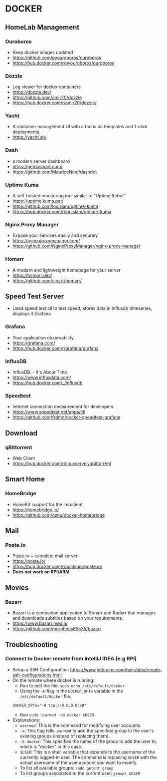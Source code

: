 # DOCKER

## HomeLab Management


### Ouroboros
* Keep docker images updated
* https://github.com/pyouroboros/ouroboros
* https://hub.docker.com/r/pyouroboros/ouroboros

### Dozzle
* Log viewer for docker containers
* https://dozzle.dev/
* https://github.com/amir20/dozzle
* https://hub.docker.com/r/amir20/dozzle/

### Yacht
* A container management UI with a focus on templates and 1-click deployments.
* https://yacht.sh/

### Dash
* a modern server dashboard
* https://getdashdot.com/
* https://github.com/MauriceNino/dashdot

### Uptime Kuma
* A self-hosted monitoring tool similar to "Uptime Robot"
* https://uptime.kuma.pet/
* https://github.com/louislam/uptime-kuma
* https://hub.docker.com/r/louislam/uptime-kuma

### Nginx Proxy Manager
* Expose your services easily and securely
* https://nginxproxymanager.com/
* https://github.com/NginxProxyManager/nginx-proxy-manager

### Homarr
* A modern and lightweight homepage for your server
* https://homarr.dev/
* https://github.com/ajnart/homarr/

## Speed Test Server

* Used speed test cli to test speed, stores data in influxdb timeseries, displays it Grafana

### Grafana
* Your application observability
* https://grafana.com/
* https://hub.docker.com/r/grafana/grafana

### InfluxDB
* InfluxDB. - It's About Time.
* https://www.influxdata.com/
* https://hub.docker.com/_/influxdb

### Speedtest
* Internet connection measurement for developers
* https://www.speedtest.net/apps/cli
* https://github.com/frdmn/docker-speedtest-grafana

## Download

### qBittorrent
* Web Client 
* https://hub.docker.com/r/linuxserver/qbittorrent

## Smart Home

### HomeBridge
* HomeKit support for the impatient.
* https://homebridge.io/
* https://github.com/oznu/docker-homebridge

## Mail

### Poste.io
* Poste.io ~ complete mail server
* https://poste.io/
* https://hub.docker.com/r/analogic/poste.io/
* **Does not work on RPI/ARM**

## Movies

### Bazarr
* Bazarr is a companion application to Sonarr and Radarr that manages and downloads subtitles based on your requirements.
* https://www.bazarr.media/
* https://github.com/morpheus65535/bazarr

## Troubleshooting

### Connect to Docker remote from IntelliJ IDEA (e.g RPI)
 * Setup a SSH Configuration: https://www.jetbrains.com/help/idea/create-ssh-configurations.html
 * On the remote where docker is running:
   * Run to edit the file: `sudo nano /etc/default/docker`
   * Using the `-H` flag in the `DOCKER_OPTS` variable in the `/etc/default/docker` file.
    ````
    DOCKER_OPTS="-H tcp://0.0.0.0:80"
    ````
   * Run `sudo usermod -aG docker $USER`
 * Explanations:
   * `usermod`: This is the command for modifying user accounts.
   * `-a`: This flag tells `usermod` to add the specified group to the user's existing groups (instead of replacing them).
   * `-G docker`: This specifies the name of the group to add the user to, which is "docker" in this case.
   * `$USER`: This is a shell variable that expands to the username of the currently logged-in user. The command is replacing `$USER` with the actual username of the user account you want to modify.
   * To list all available groups: `sudo getent group`
   * To list groups associated to the current user: `groups $USER`
